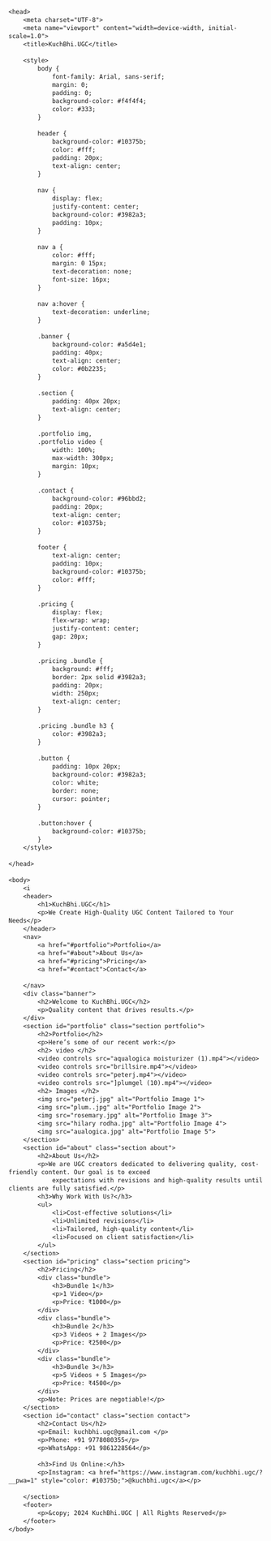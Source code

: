 <!DOCTYPE html>
<html lang="en">

    <head>
        <meta charset="UTF-8">
        <meta name="viewport" content="width=device-width, initial-scale=1.0">
        <title>KuchBhi.UGC</title>
        
        <style>
            body {
                font-family: Arial, sans-serif;
                margin: 0;
                padding: 0;
                background-color: #f4f4f4;
                color: #333;
            }

            header {
                background-color: #10375b;
                color: #fff;
                padding: 20px;
                text-align: center;
            }

            nav {
                display: flex;
                justify-content: center;
                background-color: #3982a3;
                padding: 10px;
            }

            nav a {
                color: #fff;
                margin: 0 15px;
                text-decoration: none;
                font-size: 16px;
            }

            nav a:hover {
                text-decoration: underline;
            }

            .banner {
                background-color: #a5d4e1;
                padding: 40px;
                text-align: center;
                color: #0b2235;
            }

            .section {
                padding: 40px 20px;
                text-align: center;
            }

            .portfolio img,
            .portfolio video {
                width: 100%;
                max-width: 300px;
                margin: 10px;
            }

            .contact {
                background-color: #96bbd2;
                padding: 20px;
                text-align: center;
                color: #10375b;
            }

            footer {
                text-align: center;
                padding: 10px;
                background-color: #10375b;
                color: #fff;
            }

            .pricing {
                display: flex;
                flex-wrap: wrap;
                justify-content: center;
                gap: 20px;
            }

            .pricing .bundle {
                background: #fff;
                border: 2px solid #3982a3;
                padding: 20px;
                width: 250px;
                text-align: center;
            }

            .pricing .bundle h3 {
                color: #3982a3;
            }

            .button {
                padding: 10px 20px;
                background-color: #3982a3;
                color: white;
                border: none;
                cursor: pointer;
            }

            .button:hover {
                background-color: #10375b;
            }
        </style>
       
    </head>

    <body>
        <i
        <header>
            <h1>KuchBhi.UGC</h1>
            <p>We Create High-Quality UGC Content Tailored to Your Needs</p>
        </header>
        <nav>
            <a href="#portfolio">Portfolio</a>
            <a href="#about">About Us</a>
            <a href="#pricing">Pricing</a>
            <a href="#contact">Contact</a>
            
        </nav>
        <div class="banner">
            <h2>Welcome to KuchBhi.UGC</h2>
            <p>Quality content that drives results.</p>
        </div>
        <section id="portfolio" class="section portfolio">
            <h2>Portfolio</h2>
            <p>Here’s some of our recent work:</p>
            <h2> video </h2>
            <video controls src="aqualogica moisturizer (1).mp4"></video>
            <video controls src="brillsire.mp4"></video>
            <video controls src="peterj.mp4"></video>
            <video controls src="]plumgel (10).mp4"></video>
            <h2> Images </h2>
            <img src="peterj.jpg" alt="Portfolio Image 1">
            <img src="plum..jpg" alt="Portfolio Image 2">
            <img src="rosemary.jpg" alt="Portfolio Image 3">
            <img src="hilary rodha.jpg" alt="Portfolio Image 4">
            <img src="aualogica.jpg" alt="Portfolio Image 5">
        </section>
        <section id="about" class="section about">
            <h2>About Us</h2>
            <p>We are UGC creators dedicated to delivering quality, cost-friendly content. Our goal is to exceed
                expectations with revisions and high-quality results until clients are fully satisfied.</p>
            <h3>Why Work With Us?</h3>
            <ul>
                <li>Cost-effective solutions</li>
                <li>Unlimited revisions</li>
                <li>Tailored, high-quality content</li>
                <li>Focused on client satisfaction</li>
            </ul>
        </section>
        <section id="pricing" class="section pricing">
            <h2>Pricing</h2>
            <div class="bundle">
                <h3>Bundle 1</h3>
                <p>1 Video</p>
                <p>Price: ₹1000</p>
            </div>
            <div class="bundle">
                <h3>Bundle 2</h3>
                <p>3 Videos + 2 Images</p>
                <p>Price: ₹2500</p>
            </div>
            <div class="bundle">
                <h3>Bundle 3</h3>
                <p>5 Videos + 5 Images</p>
                <p>Price: ₹4500</p>
            </div>
            <p>Note: Prices are negotiable!</p>
        </section>
        <section id="contact" class="section contact">
            <h2>Contact Us</h2>
            <p>Email: kuchbhi.ugc@gmail.com </p>
            <p>Phone: +91 9778080355</p>
            <p>WhatsApp: +91 9861228564</p>
            
            <h3>Find Us Online:</h3>
            <p>Instagram: <a href="https://www.instagram.com/kuchbhi.ugc/?__pwa=1" style="color: #10375b;">@kuchbhi.ugc</a></p>
           
        </section>
        <footer>
            <p>&copy; 2024 KuchBhi.UGC | All Rights Reserved</p>
        </footer>
    </body>

</html>
